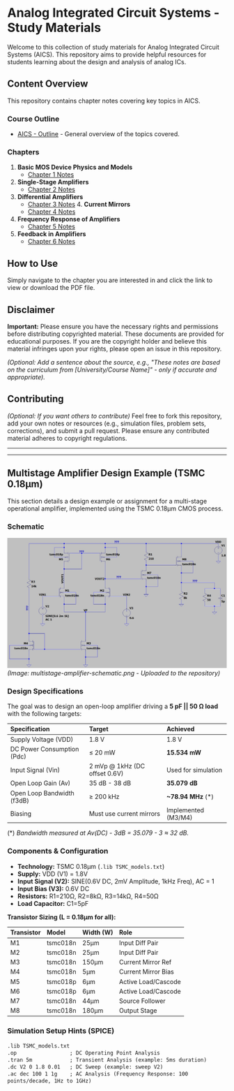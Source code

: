 # Analog Integrated Circuit Systems - Study Materials

Welcome to this collection of study materials for Analog Integrated Circuit Systems (AICS). This repository aims to provide helpful resources for students learning about the design and analysis of analog ICs.

## Content Overview

This repository contains chapter notes covering key topics in AICS.

### Course Outline

* [AICS - Outline](./AICS%20-%20Outline.pdf) - General overview of the topics covered.

### Chapters

1.  **Basic MOS Device Physics and Models**
    * [Chapter 1 Notes](./Chapter%201%20-%20Basic%20MOS%20Device%20Physics%20and%20Models.pdf)
2.  **Single-Stage Amplifiers**
    * [Chapter 2 Notes](./Chapter%202%20-%20Single-Stage%20Amplifiers.pdf)
3.  **Differential Amplifiers**
    * [Chapter 3 Notes](./Chapter%203%20-%20Differential%20Amplifiers.pdf) 4.  **Current Mirrors**
    * [Chapter 4 Notes](./Chapter%204%20-%20Current%20Mirrors.pdf)
5.  **Frequency Response of Amplifiers**
    * [Chapter 5 Notes](./Chapter%205%20-%20Frequency%20Response%20of%20Amplifiers.pdf)
6.  **Feedback in Amplifiers**
    * [Chapter 6 Notes](./Chapter%206%20-%20Feedback%20in%20Amplifiers.pdf)

## How to Use

Simply navigate to the chapter you are interested in and click the link to view or download the PDF file.

## Disclaimer

**Important:** Please ensure you have the necessary rights and permissions before distributing copyrighted material. These documents are provided for educational purposes. If you are the copyright holder and believe this material infringes upon your rights, please open an issue in this repository.

*(Optional: Add a sentence about the source, e.g., "These notes are based on the curriculum from [University/Course Name]" - only if accurate and appropriate).*

## Contributing

*(Optional: If you want others to contribute)*
Feel free to fork this repository, add your own notes or resources (e.g., simulation files, problem sets, corrections), and submit a pull request. Please ensure any contributed material adheres to copyright regulations.

---

---

## Multistage Amplifier Design Example (TSMC 0.18µm)

This section details a design example or assignment for a multi-stage operational amplifier, implemented using the TSMC 0.18µm CMOS process.

### Schematic

![Multistage Amplifier Schematic](./multistage-amplifier-schematic.png)
*(Image: multistage-amplifier-schematic.png - Uploaded to the repository)*

### Design Specifications

The goal was to design an open-loop amplifier driving a **5 pF || 50 Ω load** with the following targets:

| Specification              | Target                               | Achieved                |
| :------------------------- | :----------------------------------- | :---------------------- |
| Supply Voltage (VDD)     | 1.8 V                                | 1.8 V                   |
| DC Power Consumption (Pdc) | ≤ 20 mW                              | **15.534 mW** |
| Input Signal (Vin)       | 2 mVp @ 1kHz (DC offset 0.6V)        | Used for simulation     |
| Open Loop Gain (Av)        | 35 dB - 38 dB                        | **35.079 dB** |
| Open Loop Bandwidth (f3dB) | ≥ 200 kHz                            | **~78.94 MHz** (*)      |
| Biasing                  | Must use current mirrors             | Implemented (M3/M4)     |

(*) *Bandwidth measured at Av(DC) - 3dB = 35.079 - 3 ≈ 32 dB.*

### Components & Configuration

* **Technology:** TSMC 0.18µm (`.lib TSMC_models.txt`)
* **Supply:** VDD (V1) = 1.8V
* **Input Signal (V2):** SINE(0.6V DC, 2mV Amplitude, 1kHz Freq), AC = 1
* **Input Bias (V3):** 0.6V DC
* **Resistors:** R1=210Ω, R2=8kΩ, R3=14kΩ, R4=50Ω
* **Load Capacitor:** C1=5pF

**Transistor Sizing (L = 0.18µm for all):**

| Transistor | Model    | Width (W) | Role                 |
| :--------- | :------- | :-------- | :------------------- |
| M1         | tsmc018n | 25µm      | Input Diff Pair    |
| M2         | tsmc018n | 25µm      | Input Diff Pair    |
| M3         | tsmc018n | 150µm     | Current Mirror Ref |
| M4         | tsmc018n | 5µm       | Current Mirror Bias|
| M5         | tsmc018p | 6µm       | Active Load/Cascode|
| M6         | tsmc018p | 6µm       | Active Load/Cascode|
| M7         | tsmc018n | 44µm      | Source Follower    |
| M8         | tsmc018n | 180µm     | Output Stage       |

### Simulation Setup Hints (SPICE)

```spice
.lib TSMC_models.txt
.op                 ; DC Operating Point Analysis
.tran 5m            ; Transient Analysis (example: 5ms duration)
.dc V2 0 1.8 0.01   ; DC Sweep (example: sweep V2)
.ac dec 100 1 1g    ; AC Analysis (Frequency Response: 100 points/decade, 1Hz to 1GHz)





